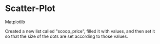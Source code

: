 # Scatter-Plot
Matplotlib

Created a new list called "scoop_price", filled it with values, and then set it so that the size of the dots are set according to those values.